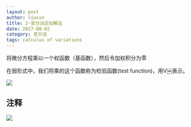 ```yaml
---
layout: post
author: liuxin
title: 2-变分法近似解法
date: 2017-08-02
category: 变分法
tags: calculus of variations 
---
```



将微分方程乘以一个权函数（基函数），然后令加权积分为零

在弱形式中，我们将乘的这个函数称为检验函数(test function)，用V￼表示。

![][image-1]




## 注释
![][image-2]

[image-1]:	http://wx3.sinaimg.cn/mw690/8db2c8cbly1fiaw27g8gij20jb02rmxn.jpg
[image-2]:	http://wx1.sinaimg.cn/mw690/8db2c8cbly1fiaw28zmuej20iy05h74w.jpg